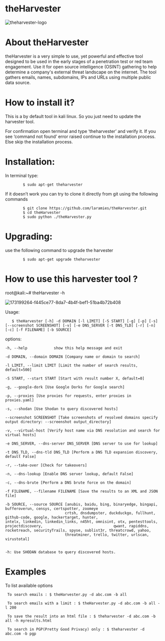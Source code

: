 # theHarvester

![theharvester-logo](https://user-images.githubusercontent.com/106522935/193584706-56b7fd19-5951-4161-bdc6-1963353ff286.svg)

# About theHarvester
theHarvester is a very simple to use, yet powerful and effective tool designed to be used in the early stages of a penetration test or red team engagement. Use it for open source intelligence (OSINT) gathering to help determine a company's external threat landscape on the internet. The tool gathers emails, names, subdomains, IPs and URLs using multiple public data source.

# How to install it?
This is a by default tool in kali linux. So you just need to update the harvester tool.

For confirmation open terminal and type ‘theharvester’ and verify it. If  you see ‘command not found’ error raised continue to the installation process. Else skip the installation process.

# Installation:
In terminal type:

            $ sudo apt-get theharvester
If it doesn’t work you can try to clone it directly from git using the following commands

            $ git clone https://github.com/laramies/theHarvester.git
            $ cd theHarvester
            $ sudo python ./theHarvester.py
            
# Upgrading:
use the following command to upgrade the harvester

            $ sudo apt-get upgrade theharvester

# How to use this harvester tool ?

 root@kali:~# theHarvester -h
 
![173199264-f445ce77-8da7-4b4f-bef1-51ba4b72b408](https://user-images.githubusercontent.com/106522935/193582052-78b3514f-b3ab-411c-83e1-fd8dfd4fa9b3.png)

Usage:

       $ theHarvester [-h] -d DOMAIN [-l LIMIT] [-S START] [-g] [-p] [-s] [--screenshot SCREENSHOT] [-v] [-e DNS_SERVER [-t DNS_TLD] [-r] [-n] [-c] [-f FILENAME] [-b SOURCE]


 options:

    -h, --help            show this help message and exit
   
    -d DOMAIN, --domain DOMAIN [Company name or domain to search]
                         
    -l LIMIT, --limit LIMIT [Limit the number of search results, default=500]
                         
    -S START, --start START [Start with result number X, default=0]
                         
    -g, --google-dork [Use Google Dorks for Google search]
   
    -p, --proxies [Use proxies for requests, enter proxies in proxies.yaml]
                      
    -s, --shodan [Use Shodan to query discovered hosts]
   
    --screenshot SCREENSHOT [Take screenshots of resolved domains specify output directory: --screenshot output_directory]
                        
    -v, --virtual-host [Verify host name via DNS resolution and search for virtual hosts]
                       
    -e DNS_SERVER, --dns-server DNS_SERVER [DNS server to use for lookup]
                        
    -t DNS_TLD, --dns-tld DNS_TLD [Perform a DNS TLD expansion discovery, default False]
                         
    -r, --take-over [Check for takeovers]
   
    -n, --dns-lookup [Enable DNS server lookup, default False]
   
    -c, --dns-brute [Perform a DNS brute force on the domain]
    
    -f FILENAME, --filename FILENAME [Save the results to an XML and JSON file]
                       
    -b SOURCE, --source SOURCE [anubis, baidu, bing, binaryedge, bingapi, bufferoverun, censys, certspotter, zoomeye
                               crtsh, dnsdumpster, duckduckgo, fullhunt, github-code, google, hackertarget, hunter,                                    intelx, linkedin, linkedin_links, n45ht, omnisint, otx, pentesttools, projectdiscovery,                                qwant, rapiddns, rocketreach, securityTrails, spyse, sublist3r, threatcrowd, yahoo, 
                               threatminer, trello, twitter, urlscan, virustotal]
     

    -h: Use SHODAN database to query discovered hosts.

# Examples
To list available options
        
        
     To search emails : $ theHarvester.py -d abc.com -b all
        
     To search emails with a limit : $ theHarvester.py -d abc.com -b all -l 200
        
     To save the result into an html file : $ theharvester -d abc.com -b all -h myresults.html
        
     To search in PGP(Pretty Good Privacy) only : $ theharvester -d abc.com -b pgp     
